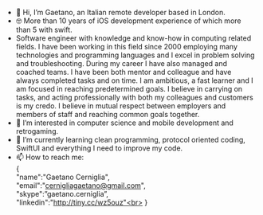 - 👋 Hi, I’m Gaetano, an Italian remote developer based in London.
- 🤓 More than 10 years of iOS development experience of which more than 5 with swift.
- Software engineer with knowledge and know-how in computing related fields. I have been working in this field since 2000 employing many technologies and programming languages and I excel in problem solving and troubleshooting. During my career I have also managed and coached teams. I have been both mentor and colleague and have always completed tasks and on time. I am ambitious, a fast learner and I am focused in reaching predetermined goals. I believe in carrying on tasks, and acting professionally with both my colleagues and customers is my credo. I believe in mutual respect between employers and members of staff and reaching common goals together. 
- 👀 I’m interested in computer science and mobile development and retrogaming.
- 🌱 I’m currently learning clean programming, protocol oriented coding, SwiftUI and everything I need to improve my code.
- 📫 How to reach me: <br>
  { <br>
    "name":"Gaetano Cerniglia",<br>
    "email":"cernigliagaetano@gmail.com",<br>
    "skype":”gaetano.cerniglia”,<br>
    "linkedin":"http://tiny.cc/wz5ouz"<br>
  }<br>
